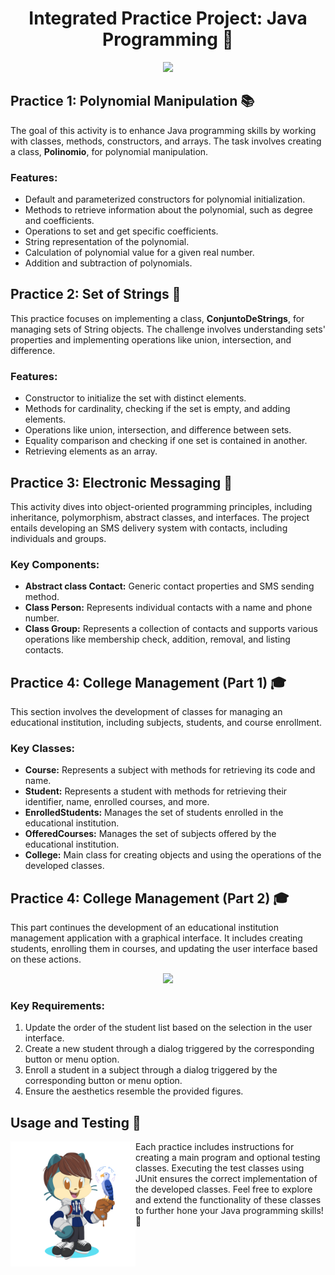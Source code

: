 <h1 align="center">Integrated Practice Project: Java Programming 🚀</h1>

<p align="center">
  <img width="400px" src="https://github.com/AlejandroDavidArzolaSaavedra/TP/assets/90756437/3be47161-954e-4407-8fb0-b619983c59a2">
</p>


## Practice 1: Polynomial Manipulation 📚

The goal of this activity is to enhance Java programming skills by working with classes, methods, constructors, and arrays. The task involves creating a class, **Polinomio**, for polynomial manipulation.

### Features:
- Default and parameterized constructors for polynomial initialization.
- Methods to retrieve information about the polynomial, such as degree and coefficients.
- Operations to set and get specific coefficients.
- String representation of the polynomial.
- Calculation of polynomial value for a given real number.
- Addition and subtraction of polynomials.

## Practice 2: Set of Strings 🧠

This practice focuses on implementing a class, **ConjuntoDeStrings**, for managing sets of String objects. The challenge involves understanding sets' properties and implementing operations like union, intersection, and difference.

### Features:
- Constructor to initialize the set with distinct elements.
- Methods for cardinality, checking if the set is empty, and adding elements.
- Operations like union, intersection, and difference between sets.
- Equality comparison and checking if one set is contained in another.
- Retrieving elements as an array.

## Practice 3: Electronic Messaging 📱

This activity dives into object-oriented programming principles, including inheritance, polymorphism, abstract classes, and interfaces. The project entails developing an SMS delivery system with contacts, including individuals and groups.

### Key Components:
- **Abstract class Contact:** Generic contact properties and SMS sending method.
- **Class Person:** Represents individual contacts with a name and phone number.
- **Class Group:** Represents a collection of contacts and supports various operations like membership check, addition, removal, and listing contacts.

## Practice 4: College Management (Part 1) 🎓

This section involves the development of classes for managing an educational institution, including subjects, students, and course enrollment.

### Key Classes:
- **Course:** Represents a subject with methods for retrieving its code and name.
- **Student:** Represents a student with methods for retrieving their identifier, name, enrolled courses, and more.
- **EnrolledStudents:** Manages the set of students enrolled in the educational institution.
- **OfferedCourses:** Manages the set of subjects offered by the educational institution.
- **College:** Main class for creating objects and using the operations of the developed classes.

## Practice 4: College Management (Part 2) 🎓

This part continues the development of an educational institution management application with a graphical interface. It includes creating students, enrolling them in courses, and updating the user interface based on these actions.

<p align="center">
  <img width="700px" src="https://github.com/AlejandroDavidArzolaSaavedra/TP/assets/90756437/1906fefe-1d91-426c-b84b-432667ae6812">
</p>

### Key Requirements:
1. Update the order of the student list based on the selection in the user interface.
2. Create a new student through a dialog triggered by the corresponding button or menu option.
3. Enroll a student in a subject through a dialog triggered by the corresponding button or menu option.
4. Ensure the aesthetics resemble the provided figures.


## Usage and Testing 🧪

<img align="left" width="200" height="200" src="https://raw.githubusercontent.com/AlejandroDavidArzolaSaavedra/AlejandroDavidArzolaSaavedra/main/octoSpiritual.png"></a>
Each practice includes instructions for creating a main program and optional testing classes. Executing the test classes using JUnit ensures the correct implementation of the developed classes. Feel free to explore and extend the functionality of these classes to further hone your Java programming skills! 🌟
